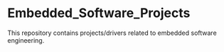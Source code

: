 # Embedded_Software_Projects
This repository contains projects/drivers related to embedded software engineering.
